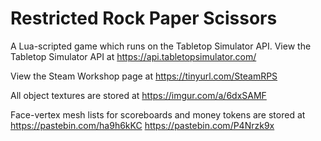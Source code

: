 # Restricted Rock Paper Scissors
A Lua-scripted game which runs on the Tabletop Simulator API.
View the Tabletop Simulator API at https://api.tabletopsimulator.com/

View the Steam Workshop page at https://tinyurl.com/SteamRPS

All object textures are stored at https://imgur.com/a/6dxSAMF

Face-vertex mesh lists for scoreboards and money tokens are stored at https://pastebin.com/ha9h6kKC https://pastebin.com/P4Nrzk9x
